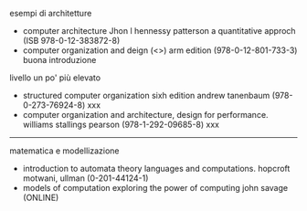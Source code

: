 esempi di architetture
- computer architecture Jhon l hennessy patterson a quantitative approch (ISB 978-0-12-383872-8)
- computer organization and deign (<>) arm edition (978-0-12-801-733-3)
buona introduzione

livello un po' più elevato
- structured computer organization sixh edition andrew tanenbaum (978-0-273-76924-8) xxx
- computer organization and architecture, design for performance. williams stallings pearson (978-1-292-09685-8) xxx

________________________

matematica e modellizazione
- introduction to automata theory languages and computations. hopcroft motwani, ullman  (0-201-44124-1)
- models of computation exploring the power of computing john savage (ONLINE)